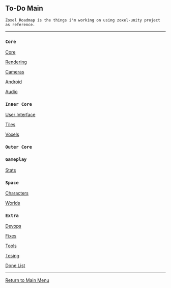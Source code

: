 To-Do Main
-----

    Zoxel Roadmap is the things i'm working on using zoxel-unity project as reference.

-----

### `Core`

[Core](todo-core.md)

[Rendering](todo-rendering.md)

[Cameras](todo-cameras.md)

[Android](core/todo-android.md)

[Audio](todo-audio.md)

### `Inner Core`

[User Interface](todo-ui.md)

[Tiles](todo-tiles.md)

[Voxels](todo-voxels.md)

### `Outer Core`

### `Gameplay`

[Stats](gameplay/todo-stats.md)

### `Space`

[Characters](todo-characters.md)

[Worlds](todo-worlds.md)

### `Extra`

[Devops](todo-devops.md)

[Fixes](todo-fixes.md)

[Tools](todo-tools.md)

[Tesing](todo-tesing.md)

[Done List](todo-done.md)

-----

[Return to Main Menu](../../readme.md)